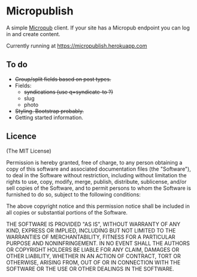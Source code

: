 # Micropublish

A simple [Micropub](http://indiewebcamp.com/micropub) client. If your site has a Micropub endpoint you can log in and create content.

Currently running at https://micropublish.herokuapp.com

## To do

- ~~Group/split fields based on post types.~~
- Fields:
    - ~~syndications (use q=syndicate-to ?)~~
    - slug
    - photo
- ~~Styling. Bootstrap probably.~~
- Getting started information.

## Licence

(The MIT License)

Permission is hereby granted, free of charge, to any person obtaining a copy
of this software and associated documentation files (the "Software"), to deal
in the Software without restriction, including without limitation the rights
to use, copy, modify, merge, publish, distribute, sublicense, and/or sell
copies of the Software, and to permit persons to whom the Software is
furnished to do so, subject to the following conditions:

The above copyright notice and this permission notice shall be included in
all copies or substantial portions of the Software.

THE SOFTWARE IS PROVIDED "AS IS", WITHOUT WARRANTY OF ANY KIND, EXPRESS OR
IMPLIED, INCLUDING BUT NOT LIMITED TO THE WARRANTIES OF MERCHANTABILITY,
FITNESS FOR A PARTICULAR PURPOSE AND NONINFRINGEMENT. IN NO EVENT SHALL THE
AUTHORS OR COPYRIGHT HOLDERS BE LIABLE FOR ANY CLAIM, DAMAGES OR OTHER
LIABILITY, WHETHER IN AN ACTION OF CONTRACT, TORT OR OTHERWISE, ARISING FROM,
OUT OF OR IN CONNECTION WITH THE SOFTWARE OR THE USE OR OTHER DEALINGS IN
THE SOFTWARE.
